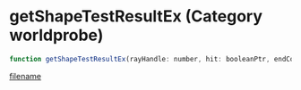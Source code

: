 # getShapeTestResultEx (Category worldprobe)

```js
function getShapeTestResultEx(rayHandle: number, hit: booleanPtr, endCoords: vectorPtr, surfaceNormal: vectorPtr, materialHash: intPtr, entityHit: intPtr): Array
```

[filename](getShapeTestResultEx_m.md ':include')